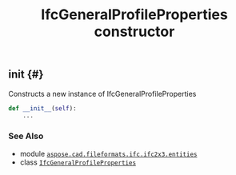 ﻿---
title: IfcGeneralProfileProperties constructor
second_title: Aspose.CAD for Python via .NET API References
description: 
type: docs
weight: 10
url: /python-net/aspose.cad.fileformats.ifc.ifc2x3.entities/ifcgeneralprofileproperties/__init__/
is_root: false
---

## __init__ {#}

Constructs a new instance of IfcGeneralProfileProperties



```python
def __init__(self):
    ...
```





### See Also
* module [`aspose.cad.fileformats.ifc.ifc2x3.entities`](../../)
* class [`IfcGeneralProfileProperties`](/cad/python-net/aspose.cad.fileformats.ifc.ifc2x3.entities/ifcgeneralprofileproperties)
